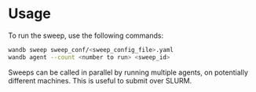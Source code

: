 # Usage 

To run the sweep, use the following commands:
```bash
wandb sweep sweep_conf/<sweep_config_file>.yaml
wandb agent --count <number to run> <sweep_id>
```

Sweeps can be called in parallel by running multiple agents, on potentially different machines.
This is useful to submit over SLURM. 

